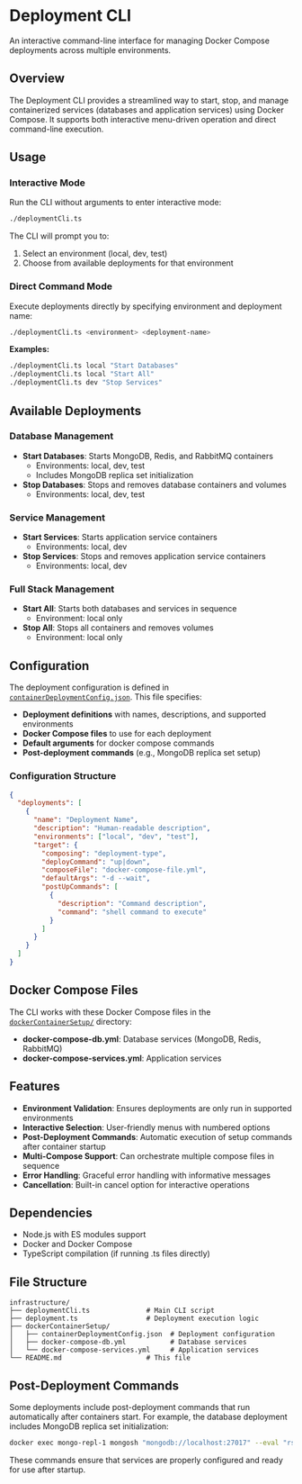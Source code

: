 # Deployment CLI

An interactive command-line interface for managing Docker Compose deployments across multiple environments.

## Overview

The Deployment CLI provides a streamlined way to start, stop, and manage containerized services (databases and application services) using Docker Compose. It supports both interactive menu-driven operation and direct command-line execution.

## Usage

### Interactive Mode

Run the CLI without arguments to enter interactive mode:

```bash
./deploymentCli.ts
```

The CLI will prompt you to:
1. Select an environment (local, dev, test)
2. Choose from available deployments for that environment

### Direct Command Mode

Execute deployments directly by specifying environment and deployment name:

```bash
./deploymentCli.ts <environment> <deployment-name>
```

**Examples:**
```bash
./deploymentCli.ts local "Start Databases"
./deploymentCli.ts local "Start All"
./deploymentCli.ts dev "Stop Services"
```

## Available Deployments

### Database Management
- **Start Databases**: Starts MongoDB, Redis, and RabbitMQ containers
  - Environments: local, dev, test
  - Includes MongoDB replica set initialization
- **Stop Databases**: Stops and removes database containers and volumes
  - Environments: local, dev, test

### Service Management
- **Start Services**: Starts application service containers
  - Environments: local, dev
- **Stop Services**: Stops and removes application service containers
  - Environments: local, dev

### Full Stack Management
- **Start All**: Starts both databases and services in sequence
  - Environment: local only
- **Stop All**: Stops all containers and removes volumes
  - Environment: local only

## Configuration

The deployment configuration is defined in [`containerDeploymentConfig.json`](dockerContainerSetup/containerDeploymentConfig.json). This file specifies:

- **Deployment definitions** with names, descriptions, and supported environments
- **Docker Compose files** to use for each deployment
- **Default arguments** for docker compose commands
- **Post-deployment commands** (e.g., MongoDB replica set setup)

### Configuration Structure

```json
{
  "deployments": [
    {
      "name": "Deployment Name",
      "description": "Human-readable description",
      "environments": ["local", "dev", "test"],
      "target": {
        "composing": "deployment-type",
        "deployCommand": "up|down",
        "composeFile": "docker-compose-file.yml",
        "defaultArgs": "-d --wait",
        "postUpCommands": [
          {
            "description": "Command description",
            "command": "shell command to execute"
          }
        ]
      }
    }
  ]
}
```

## Docker Compose Files

The CLI works with these Docker Compose files in the [`dockerContainerSetup/`](dockerContainerSetup/) directory:

- **docker-compose-db.yml**: Database services (MongoDB, Redis, RabbitMQ)
- **docker-compose-services.yml**: Application services

## Features

- **Environment Validation**: Ensures deployments are only run in supported environments
- **Interactive Selection**: User-friendly menus with numbered options
- **Post-Deployment Commands**: Automatic execution of setup commands after container startup
- **Multi-Compose Support**: Can orchestrate multiple compose files in sequence
- **Error Handling**: Graceful error handling with informative messages
- **Cancellation**: Built-in cancel option for interactive operations

## Dependencies

- Node.js with ES modules support
- Docker and Docker Compose
- TypeScript compilation (if running .ts files directly)

## File Structure

```
infrastructure/
├── deploymentCli.ts              # Main CLI script
├── deployment.ts                 # Deployment execution logic
├── dockerContainerSetup/
│   ├── containerDeploymentConfig.json  # Deployment configuration
│   ├── docker-compose-db.yml           # Database services
│   └── docker-compose-services.yml     # Application services
└── README.md                     # This file
```

## Post-Deployment Commands

Some deployments include post-deployment commands that run automatically after containers start. For example, the database deployment includes MongoDB replica set initialization:

```bash
docker exec mongo-repl-1 mongosh "mongodb://localhost:27017" --eval "rs.initiate({ _id: 'rs0', members: [{ _id: 0, host: 'localhost:27017' }] })"
```

These commands ensure that services are properly configured and ready for use after startup.